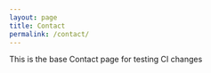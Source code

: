 ```yaml
---
layout: page
title: Contact
permalink: /contact/
---
```


This is the base Contact page for testing CI changes
